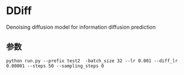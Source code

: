 # DDiff
Denoising diffusion model for information diffusion prediction

## 参数

```shell
python run.py --prefix test2  -batch_size 32 --lr 0.001 --diff_lr 0.00001 --steps 50 --sampling_steps 0
```